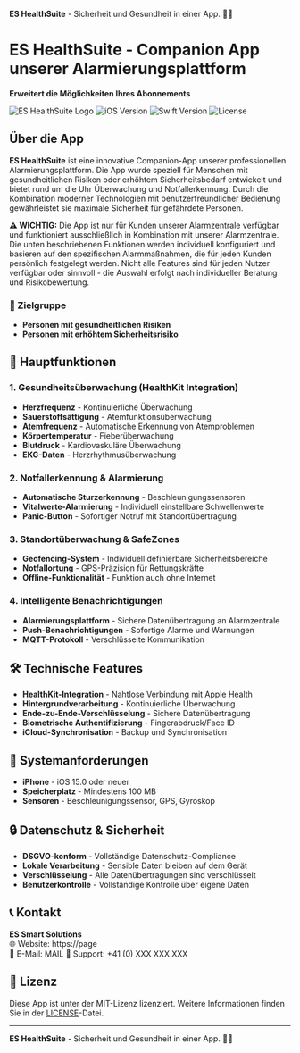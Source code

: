 
**ES HealthSuite** - Sicherheit und Gesundheit in einer App. 🏥✨


# ES HealthSuite - Companion App unserer Alarmierungsplattform

**Erweitert die Möglichkeiten Ihres Abonnements**

![ES HealthSuite Logo](https://img.shields.io/badge/ES%20HealthSuite-Medical%20Emergency%20App-blue)
![iOS Version](https://img.shields.io/badge/iOS-15.0+-green)
![Swift Version](https://img.shields.io/badge/Swift-5.8-orange)
![License](https://img.shields.io/badge/License-MIT-yellow)

## Über die App

**ES HealthSuite** ist eine innovative Companion-App unserer professionellen Alarmierungsplattform. Die App wurde speziell für Menschen mit gesundheitlichen Risiken oder erhöhtem Sicherheitsbedarf entwickelt und bietet rund um die Uhr Überwachung und Notfallerkennung. Durch die Kombination moderner Technologien mit benutzerfreundlicher Bedienung gewährleistet sie maximale Sicherheit für gefährdete Personen.

**⚠️ WICHTIG:** Die App ist nur für Kunden unserer Alarmzentrale verfügbar und funktioniert ausschließlich in Kombination mit unserer Alarmzentrale. Die unten beschriebenen Funktionen werden individuell konfiguriert und basieren auf den spezifischen Alarmmaßnahmen, die für jeden Kunden persönlich festgelegt werden. Nicht alle Features sind für jeden Nutzer verfügbar oder sinnvoll - die Auswahl erfolgt nach individueller Beratung und Risikobewertung.

### 🎯 Zielgruppe
- **Personen mit gesundheitlichen Risiken**
- **Personen mit erhöhtem Sicherheitsrisiko**

## 🚀 Hauptfunktionen

### 1. **Gesundheitsüberwachung (HealthKit Integration)**
- **Herzfrequenz** - Kontinuierliche Überwachung
- **Sauerstoffsättigung** - Atemfunktionsüberwachung
- **Atemfrequenz** - Automatische Erkennung von Atemproblemen
- **Körpertemperatur** - Fieberüberwachung
- **Blutdruck** - Kardiovaskuläre Überwachung
- **EKG-Daten** - Herzrhythmusüberwachung

### 2. **Notfallerkennung & Alarmierung**
- **Automatische Sturzerkennung** - Beschleunigungssensoren
- **Vitalwerte-Alarmierung** - Individuell einstellbare Schwellenwerte
- **Panic-Button** - Sofortiger Notruf mit Standortübertragung

### 3. **Standortüberwachung & SafeZones**
- **Geofencing-System** - Individuell definierbare Sicherheitsbereiche
- **Notfallortung** - GPS-Präzision für Rettungskräfte
- **Offline-Funktionalität** - Funktion auch ohne Internet

### 4. **Intelligente Benachrichtigungen**
- **Alarmierungsplattform** - Sichere Datenübertragung an Alarmzentrale
- **Push-Benachrichtigungen** - Sofortige Alarme und Warnungen
- **MQTT-Protokoll** - Verschlüsselte Kommunikation

## 🛠️ Technische Features

- **HealthKit-Integration** - Nahtlose Verbindung mit Apple Health
- **Hintergrundverarbeitung** - Kontinuierliche Überwachung
- **Ende-zu-Ende-Verschlüsselung** - Sichere Datenübertragung
- **Biometrische Authentifizierung** - Fingerabdruck/Face ID
- **iCloud-Synchronisation** - Backup und Synchronisation

## 🔧 Systemanforderungen

- **iPhone** - iOS 15.0 oder neuer
- **Speicherplatz** - Mindestens 100 MB
- **Sensoren** - Beschleunigungssensor, GPS, Gyroskop

## 🔒 Datenschutz & Sicherheit

- **DSGVO-konform** - Vollständige Datenschutz-Compliance
- **Lokale Verarbeitung** - Sensible Daten bleiben auf dem Gerät
- **Verschlüsselung** - Alle Datenübertragungen sind verschlüsselt
- **Benutzerkontrolle** - Vollständige Kontrolle über eigene Daten

## 📞 Kontakt

**ES Smart Solutions**  
🌐 Website: https://page  
📧 E-Mail: MAIL
📱 Support: +41 (0) XXX XXX XXX  

## 📄 Lizenz

Diese App ist unter der MIT-Lizenz lizenziert. Weitere Informationen finden Sie in der [LICENSE](LICENSE)-Datei.

---

**ES HealthSuite** - Sicherheit und Gesundheit in einer App. 🏥✨
